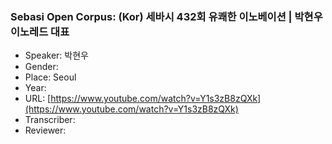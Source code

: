 ### Sebasi Open Corpus: (Kor) 세바시 432회 유쾌한 이노베이션 | 박현우 이노레드 대표

- Speaker: 박현우
- Gender: 
- Place: Seoul
- Year: 
- URL: [https://www.youtube.com/watch?v=Y1s3zB8zQXk](https://www.youtube.com/watch?v=Y1s3zB8zQXk)
- Transcriber: 
- Reviewer: 


